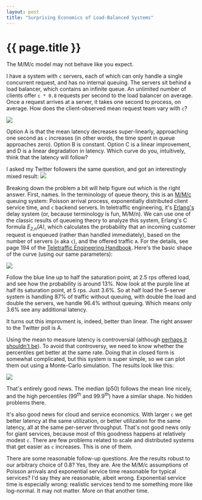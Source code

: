 ```yaml
---
layout: post
title: "Surprising Economics of Load-Balanced Systems"
---
```


{{ page.title }}
================

<p class="meta">The M/M/c model may not behave like you expect.</p>

I have a system with `c` servers, each of which can only handle a single concurrent request, and has no internal queuing. The servers sit behind a load balancer, which contains an infinite queue. An unlimited number of clients offer `c * 0.8` requests per second to the load balancer on average. Once a request arrives at a server, it takes one second to process, on average. How does the client-observed mean request team vary with `c`?

![](https://mbrooker-blog-images.s3.amazonaws.com/erlang_c_plot.png)

Option A is that the mean latency decreases super-linearly, approaching one second as `c` increases (in other words, the time spent in queue approaches zero). Option B is constant. Option C is a linear improvement, and D is a linear degradation in latency. Which curve do you, intuitively, think that the latency will follow?

I asked my Twitter followers the same question, and got an interestingly mixed result:
![](https://mbrooker-blog-images.s3.amazonaws.com/erlang_twitter_poll.png)

Breaking down the problem a bit will help figure out which is the right answer. First, names. In the terminology of queue theory, this is an [M/M/c](https://en.wikipedia.org/wiki/M/M/c_queue) queuing system: Poisson arrival process, exponentially distributed client service time, and `c` backend servers. In teletraffic engineering, it's [Erlang's](https://en.wikipedia.org/wiki/Agner_Krarup_Erlang) delay system (or, because terminology is fun, M/M/n). We can use one of the classic results of queueing theory to analyze this system, Erlang's C formula *E<sub>2,n</sub>(A)*, which calculates the probability that an incoming customer request is enqueued (rather than handled immediately), based on the number of servers (`n` aka `c`), and the offered traffic `A`. For the details, see page 194 of the [Teletraffic Engineering Handbook](https://www.itu.int/dms_pub/itu-d/opb/stg/D-STG-SG02.16.1-2001-PDF-E.pdf). Here's the basic shape of the curve (using our same parameters):

![](https://mbrooker-blog-images.s3.amazonaws.com/erlang_c_result.png)

Follow the blue line up to half the saturation point, at 2.5 rps offered load, and see how the probability is around 13%. Now look at the purple line at half its saturation point, at 5 rps. Just 3.6%. So at half load the 5-server system is handling 87% of traffic without queuing, with double the load and double the servers, we handle 96.4% without queuing. Which means only 3.6% see any additional latency.

It turns out this improvment is, indeed, better than linear. The right answer to the Twitter poll is A.

Using the mean to measure latency is controversial (although [perhaps it shouldn't be](http://brooker.co.za/blog/2017/12/28/mean.html)). To avoid that controversy, we need to know whether the percentiles get better at the same rate. Doing that in closed form is somewhat complicated, but this system is super simple, so we can plot them out using a Monte-Carlo simulation. The results look like this:

![](https://mbrooker-blog-images.s3.amazonaws.com/sim_result.png)

That's entirely good news. The median (p50) follows the mean line nicely, and the high percentiles (99<sup>th</sup> and 99.9<sup>th</sup>) have a similar shape. No hidden problems there.

It's also good news for cloud and service economics. With larger `c` we get better latency at the same utilization, or better utilization for the same latency, all at the same per-server throughput. That's not good news only for giant services, because most of this goodness happens at relatively modest `c`. There are few problems related to scale and distributed systems that get easier as `c` increases. This is one of them.

There are some reasonable follow-up questions. Are the results robust to our arbitrary choice of 0.8? Yes, they are. Are the M/M/c assumptions of Poisson arrivals and exponential service time reasonable for typical services? I'd say they are reasonable, albeit wrong. Exponential service time is especially wrong: realistic services tend to me something more like log-normal. It may not matter. More on that another time.
